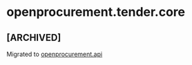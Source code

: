 # openprocurement.tender.core

## **[ARCHIVED]**

Migrated to [openprocurement.api](https://github.com/ProzorroUKR/openprocurement.api)
